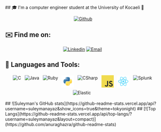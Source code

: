 <p align="center">
 <div> ## 🎓 I'm a computer engineer student at the University of Kocaeli 👋 </div>
</p>
<p  align="center">
 <a target="_blank" rel="noopener noreferrer" href="https://camo.githubusercontent.com/62599d2d7ea728ba2571baf5fb1e843512216345993948dc4657172e57bb00c2/68747470733a2f2f76697369746f722d62616467652e6c616f62692e6963752f62616467653f706167655f69643d43686172616c616d626f73496f616e6e6f752e43686172616c616d626f73496f616e6e6f75"></a>
 <img src="https://camo.githubusercontent.com/62599d2d7ea728ba2571baf5fb1e843512216345993948dc4657172e57bb00c2/68747470733a2f2f76697369746f722d62616467652e6c616f62692e6963752f62616467653f706167655f69643d43686172616c616d626f73496f616e6e6f752e43686172616c616d626f73496f616e6e6f75" alt="" data-canonical-src="https://visitor-badge.laobi.icu/badge?page_id=suleymanayaz" style="max-width:100%;"> 
 <a href="https://github.com/suleymanayaz"><img src="https://camo.githubusercontent.com/b1a5eb3bf0784092870685d3150467e876a20ca439a426370916da4f1535323d/68747470733a2f2f696d672e736869656c64732e696f2f6769746875622f666f6c6c6f776572732f43686172616c616d626f73496f616e6e6f753f6c6162656c3d466f6c6c6f77657273266c6f676f3d476974687562" alt="Github" data-canonical-src="https://img.shields.io/github/followers/suleymanayaz?label=Followers&amp;logo=Github" style="max-width:100%;"></a>
</p>

## ✉️ Find me on:
<p align="center"
 
<a href="https://www.linkedin.com/in/suleyman-ayaz-/" rel="nofollow"> <img src="https://camo.githubusercontent.com/d659d2bac00c01b42bffbae84bdc121e828b8fecd5b4949ffa2575f5d9e4a371/68747470733a2f2f63646e2e6a7364656c6976722e6e65742f6e706d2f73696d706c652d69636f6e734076332f69636f6e732f6c696e6b6564696e2e737667" alt="Linkedin" data-canonical-src="https://cdn.jsdelivr.net/npm/simple-icons@v3/icons/linkedin.svg" style="max-width:100%;" height="40"></a>
<a href="suleyman.ayaz@arcelik.com"> <img src="https://camo.githubusercontent.com/c9a89a6426081483aa6cd371bdecae44045961437b349ea97097d476978436f4/68747470733a2f2f63646e2e6a7364656c6976722e6e65742f6e706d2f73696d706c652d69636f6e734076332f69636f6e732f676d61696c2e737667" alt="Email" data-canonical-src="https://cdn.jsdelivr.net/npm/simple-icons@v3/icons/gmail.svg" style="max-width:100%;" height="40"></a>
</p>


## 🧰 Languages and Tools:
<p align="center">
<img src="https://cdn.jsdelivr.net/npm/programming-languages-logos/src/c/c.png" alt="C" height="40" style="vertical-align:top; margin:4px">
<img src="https://cdn.jsdelivr.net/npm/programming-languages-logos/src/java/java.png" alt="Java" height="40" style="vertical-align:top; margin:4px">
<img src="https://cdn.jsdelivr.net/npm/programming-languages-logos/src/ruby/ruby.png" alt="Ruby" height="40" style="vertical-align:top; margin:4px">
<img src="https://raw.githubusercontent.com/github/explore/80688e429a7d4ef2fca1e82350fe8e3517d3494d/topics/python/python.png" alt="Python" height="40" style="vertical-align:top; margin:4px">
<img src="https://cdn.jsdelivr.net/npm/programming-languages-logos@0.0.3/src/csharp/csharp.png" alt="CSharp" height="40" style="vertical-align:top; margin:4px">
<img src="https://raw.githubusercontent.com/github/explore/80688e429a7d4ef2fca1e82350fe8e3517d3494d/topics/javascript/javascript.png" alt="Javascript" height="40" style="vertical-align:top; margin:4px">
<img src="https://raw.githubusercontent.com/github/explore/80688e429a7d4ef2fca1e82350fe8e3517d3494d/topics/react/react.png" alt="React" height="40" style="vertical-align:top; margin:4px">
<img src="https://i2.wp.com/xtremeownage.com/wp-content/uploads/2019/09/Splunk_Icon.png?fit=412%2C412&ssl=1" alt="Splunk" height="40" style="vertical-align:top; margin:4px">
<img src="https://cdn.iconscout.com/icon/free/png-512/elastic-283142.png" alt="Elastic" height="40" style="vertical-align:top; margin:4px">
<img data-canonical-src="https://visitor-badge.laobi.icu/badge?page_id=suleymanayaz.suleymanayaz" style="max-width:100%;">
</p>
##
![Suleyman's GitHub stats](https://github-readme-stats.vercel.app/api?username=suleymanayaz&show_icons=true&theme=tokyonight)
##
[![Top Langs](https://github-readme-stats.vercel.app/api/top-langs/?username=suleymanayaz&layout=compact)](https://github.com/anuraghazra/github-readme-stats)
